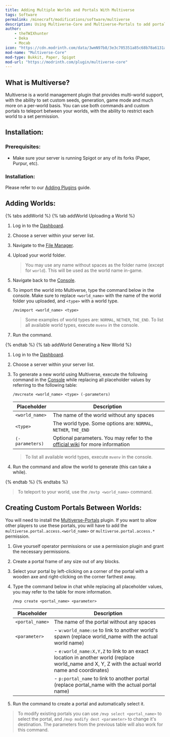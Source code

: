 ```yaml
---
title: Adding Multiple Worlds and Portals With Multiverse
tags: Software
permalink: /minecraft/modifications/software/multiverse
description: Using Multiverse-Core and Multiverse-Portals to add portals to custom worlds
author:
    - theTWIXhunter
    - Deka
    - Mocab
icon: "https://cdn.modrinth.com/data/3wmN97b8/3e3c705351a85c68b78a6131aff23f4674b2f71f_96.webp"
mod-name: "Multiverse-Core"
mod-type: Bukkit, Paper, Spigot
mod-url: "https://modrinth.com/plugin/multiverse-core"
---
```


## What is Multiverse?

Multiverse is a world management plugin that provides multi-world support, with the ability to set custom seeds, generation, game mode and much more on a per-world basis. You can use both commands and custom portals to teleport between your worlds, with the ability to restrict each world to a set permission.

## Installation:

### Prerequisites:

- Make sure your server is running Spigot or any of its forks (Paper, Purpur, etc).

### Installation:

Please refer to our [Adding Plugins](/minecraft/modifications/general/adding-plugins) guide.

## Adding Worlds:

{% tabs addWorld %}
{% tab addWorld Uploading a World %}

1. Log in to the [Dashboard](https://client.falixnodes.net/).

2. Choose a server within your server list.

3. Navigate to the [File Manager](https://client.falixnodes.net/server/filemanager).

4. Upload your world folder.

    > You may use any name without spaces as the folder name (except for `world`). This will be used as the world name in-game.

5. Navigate back to the [Console](https://client.falixnodes.net/server/console).

6. To import the world into Multiverse, type the command below in the console. Make sure to replace `<world_name>` with the name of the world folder you uploaded, and `<type>` with a world type.

    ```
    /mvimport <world_name> <type>
    ```

    > Some examples of world types are: `NORMAL`, `NETHER`, `THE_END`. To list all available world types, execute `mvenv` in the console.

7. Run the command.

{% endtab %}
{% tab addWorld Generating a New World %}

1. Log in to the [Dashboard](https://client.falixnodes.net/).

2. Choose a server within your server list.

3. To generate a new world using Multiverse, execute the following command in the [Console](https://client.falixnodes.net/server/console) while replacing all placeholder values by referring to the following table:

    ```
    /mvcreate <world_name> <type> (-parameters)
    ```

    | Placeholder     | Description                                                                                                                                                         |
    | --------------- | ------------------------------------------------------------------------------------------------------------------------------------------------------------------- |
    | `<world_name>`  | The name of the world without any spaces                                                                                                                            |
    | `<type>`        | The world type. Some options are: `NORMAL`, `NETHER`, `THE_END`                                                                                                     |
    | `(-parameters)` | Optional parameters. You may refer to the [official wiki](https://github.com/Multiverse/Multiverse-Core/wiki/Command-Reference#create-command) for more information |

    > To list all available world types, execute `mvenv` in the console.

4. Run the command and allow the world to generate (this can take a while).

{% endtab %}
{% endtabs %}

> To teleport to your world, use the `/mvtp <world_name>` command.

## Creating Custom Portals Between Worlds:

You will need to install the [Multiverse-Portals](https://modrinth.com/plugin/multiverse-portals) plugin. If you want to allow other players to use these portals, you will have to add the `multiverse.portal.access.<world_name>` or `multiverse.portal.access.*` permission.

1. Give yourself operator permissions or use a permission plugin and grant the necessary permissions.

2. Create a portal frame of any size out of any blocks.

3. Select your portal by left-clicking on a corner of the portal with a wooden axe and right-clicking on the corner farthest away.

4. Type the command below in chat while replacing all placeholder values, you may refer to the table for more information.

    ```
    /mvp create <portal_name> <parameter>
    ```

    | Placeholder     | Description                                                                                                                                      |
    | --------------- | ------------------------------------------------------------------------------------------------------------------------------------------------ |
    | `<portal_name>` | The name of the portal without any spaces                                                                                                        |
    | `<parameter>`   | - `w:world_name:se` to link to another world's spawn (replace world_name with the actual world name)                                             |
    |                 | - `e:world_name:X,Y,Z` to link to an exact location in another world (replace world_name and X, Y, Z with the actual world name and coordinates) |
    |                 | - `p:portal_name` to link to another portal (replace portal_name with the actual portal name)                                                    |

5. Run the command to create a portal and automatically select it.

> To modify existing portals you can use `/mvp select <portal_name>` to select the portal, and `/mvp modify dest <parameter>` to change it's destination. The parameters from the previous table will also work for this command.
